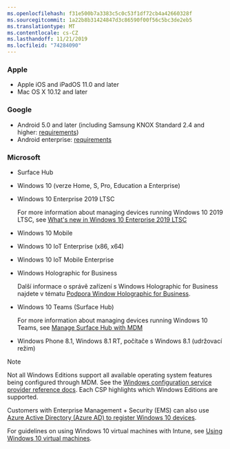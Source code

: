 ```yaml
---
ms.openlocfilehash: f31e500b7a3383c5c0c53f1df72cb4a42660328f
ms.sourcegitcommit: 1a22b8b31424847d3c86590f00f56c5bc3de2eb5
ms.translationtype: MT
ms.contentlocale: cs-CZ
ms.lasthandoff: 11/21/2019
ms.locfileid: "74284090"
---
```



### <a name="apple"></a>Apple
- Apple iOS and iPadOS 11.0 and later
- Mac OS X 10.12 and later

### <a name="google"></a>Google
- Android 5.0 and later (including Samsung KNOX Standard 2.4 and higher: [requirements](https://www.samsungknox.com/en/knox-platform/supported-devices/2.4+))
- Android enterprise: [requirements](https://support.google.com/work/android/topic/9428066)

### <a name="microsoft"></a>Microsoft

- Surface Hub
- Windows 10 (verze Home, S, Pro, Education a Enterprise)
- Windows 10 Enterprise 2019 LTSC

  For more information about managing devices running Windows 10 2019 LTSC, see [What's new in Windows 10 Enterprise 2019 LTSC](https://docs.microsoft.com/windows/whats-new/ltsc/whats-new-windows-10-2019)
  
- Windows 10 Mobile
- Windows 10 IoT Enterprise (x86, x64)
- Windows 10 IoT Mobile Enterprise
- Windows Holographic for Business

  Další informace o správě zařízení s Windows Holographic for Business najdete v tématu [Podpora Window Holographic for Business](../fundamentals/windows-holographic-for-business.md).

- Windows 10 Teams (Surface Hub)

   For more information about managing devices running Windows 10 Teams, see [Manage Surface Hub with MDM](https://docs.microsoft.com/surface-hub/manage-settings-with-mdm-for-surface-hub)
- Windows Phone 8.1, Windows 8.1 RT, počítače s Windows 8.1 (udržovací režim)

> [!NOTE]
> Not all Windows Editions support all available operating system features being configured through MDM. See the [Windows configuration service provider reference docs](https://docs.microsoft.com/windows/configuration/provisioning-packages/how-it-pros-can-use-configuration-service-providers). Each CSP highlights which Windows Editions are supported.

Customers with Enterprise Management + Security  (EMS) can also use [Azure Active Directory (Azure AD) to register Windows 10 devices](/intune/windows-enroll).

For guidelines on using Windows 10 virtual machines with Intune, see [Using Windows 10 virtual machines](../fundamentals/windows-10-virtual-machines.md).

